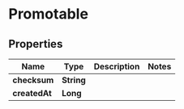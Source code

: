 

# Promotable


## Properties

| Name | Type | Description | Notes |
|------------ | ------------- | ------------- | -------------|
|**checksum** | **String** |  |  |
|**createdAt** | **Long** |  |  |



